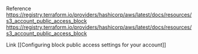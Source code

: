 
Reference
https://registry.terraform.io/providers/hashicorp/aws/latest/docs/resources/s3_account_public_access_block
https://registry.terraform.io/providers/hashicorp/aws/latest/docs/resources/s3_account_public_access_block

Link
[[Configuring block public access settings for your account]]
